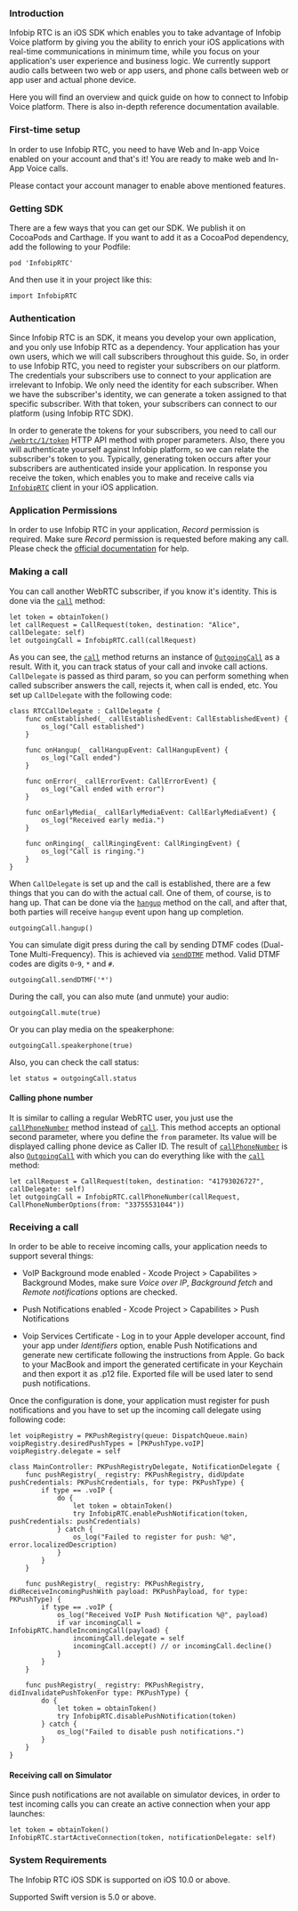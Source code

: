 ### Introduction
Infobip RTC is an iOS SDK which enables you to take advantage of Infobip Voice platform by giving you the ability to enrich your iOS applications with real-time communications in minimum time, while you focus on your application's user experience and business logic. We currently support audio calls between two web or app users, and phone calls between web or app user and actual phone device.

Here you will find an overview and quick guide on how to connect to Infobip Voice platform. There is also in-depth reference documentation available. 

### First-time setup
In order to use Infobip RTC, you need to have Web and In-app Voice enabled on your account and that's it! You are ready to make web and In-App Voice calls.

Please contact your account manager to enable above mentioned features.

### Getting SDK
There are a few ways that you can get our SDK. We publish it on CocoaPods and Carthage.
If you want to add it as a CocoaPod dependency, add the following to your Podfile: 
```
pod 'InfobipRTC'
```

And then use it in your project like this:

```
import InfobipRTC
```

### Authentication
Since Infobip RTC is an SDK, it means you develop your own application, and you only use Infobip RTC as a dependency. Your application has your own users, which we will call subscribers throughout this guide. So, in order to use Infobip RTC, you need to register your subscribers on our platform. The credentials your subscribers use to connect to your application are irrelevant to Infobip. We only need the identity for each subscriber. When we have the subscriber's identity, we can generate a token assigned to that specific subscriber. With that token, your subscribers can connect to our platform (using Infobip RTC SDK).

In order to generate the tokens for your subscribers, you need to call our [`/webrtc/1/token`](https://dev.infobip.com/webrtc/generate-token) HTTP API method with proper parameters. Also, there you will authenticate yourself against Infobip platform, so we can relate the subscriber's token to you. Typically, generating token occurs after your subscribers are authenticated inside your application.
In response you receive the token, which enables you to make and receive calls via  [`InfobipRTC`](https://github.com/infobip/infobip-rtc-ios/wiki/InfobipRTC) client in your iOS application.


### Application Permissions
In order to use Infobip RTC in your application, _Record_ permission is required. Make sure _Record_ permission is requested before making any call.
Please check the [official documentation](https://developer.apple.com/documentation/avfoundation/avaudiosession/1616601-requestrecordpermission?language=swift) for help. 


### Making a call
You can call another WebRTC subscriber, if you know it's identity. This is done via the [`call`](https://github.com/infobip/infobip-rtc-ios/wiki/InfobipRTC#call) method:

```
let token = obtainToken()
let callRequest = CallRequest(token, destination: "Alice", callDelegate: self)
let outgoingCall = InfobipRTC.call(callRequest)
```

As you can see, the [`call`](https://github.com/infobip/infobip-rtc-ios/wiki/InfobipRTC#call) method returns an instance of [`OutgoingCall`](https://github.com/infobip/infobip-rtc-ios/wiki/OutgoingCall) as a result. With it, you can track status of your call and invoke call actions. `CallDelegate` is passed as third param, so you can perform something when called subscriber answers the call, rejects it, when call is ended, etc. You set up `CallDelegate` with the following code:

```
class RTCCallDelegate : CallDelegate {
    func onEstablished(_ callEstablishedEvent: CallEstablishedEvent) {
        os_log("Call established")
    }

    func onHangup(_ callHangupEvent: CallHangupEvent) {
        os_log("Call ended")
    }

    func onError(_ callErrorEvent: CallErrorEvent) {
        os_log("Call ended with error")
    }

    func onEarlyMedia(_ callEarlyMediaEvent: CallEarlyMediaEvent) {
        os_log("Received early media.")
    }
    
    func onRinging(_ callRingingEvent: CallRingingEvent) {
        os_log("Call is ringing.")
    }
}
```

When `CallDelegate` is set up and the call is established, there are a few things that you can do with the actual call. One of them, of course, is to hang up. That can be done via the [`hangup`](https://github.com/infobip/infobip-rtc-ios/wiki/Call#hangup) method on the call, and after that, both parties will receive `hangup` event upon hang up completion.

```
outgoingCall.hangup()
```

You can simulate digit press during the call by sending DTMF codes (Dual-Tone Multi-Frequency). This is achieved via [`sendDTMF`](https://github.com/infobip/infobip-rtc-ios/wiki/Call#sendDTMF) method. Valid DTMF codes are digits `0`-`9`, `*` and `#`.

```
outgoingCall.sendDTMF('*')
```

During the call, you can also mute (and unmute) your audio:

```
outgoingCall.mute(true)
```
Or you can play media on the speakerphone:
```
outgoingCall.speakerphone(true)
```
Also, you can check the call status:
```
let status = outgoingCall.status
```
#### Calling phone number
It is similar to calling a regular WebRTC user, you just use the [`callPhoneNumber`](https://github.com/infobip/infobip-rtc-ios/wiki/InfobipRTC#callPhoneNumber) method instead of [`call`](https://github.com/infobip/infobip-rtc-ios/wiki/InfobipRTC#call). This method accepts an optional second parameter, where you define the `from` parameter. Its value will be displayed calling phone device as Caller ID. The result of [`callPhoneNumber`](https://github.com/infobip/infobip-rtc-ios/wiki/InfobipRTC#callPhoneNumber) is also [`OutgoingCall`](https://github.com/infobip/infobip-rtc-ios/wiki/OutgoingCall) with which you can do everything like with the [`call`](https://github.com/infobip/infobip-rtc-ios/wiki/InfobipRTC#call) method:

```
let callRequest = CallRequest(token, destination: "41793026727", callDelegate: self)
let outgoingCall = InfobipRTC.callPhoneNumber(callRequest, CallPhoneNumberOptions(from: "33755531044"))
```

### Receiving a call
In order to be able to receive incoming calls, your application needs to support several things:
* VoIP Background mode enabled - Xcode Project > Capabilites > Background Modes, make sure _Voice over IP_, _Background fetch_ and _Remote notifications_ options are checked.

* Push Notifications enabled - Xcode Project > Capabilites > Push Notifications

* Voip Services Certificate - Log in to your Apple developer account, find your app under _Identifiers_ option, enable Push Notifications and generate new certificate following the instructions from Apple. Go back to your MacBook and import the generated certificate in your Keychain and then export it as .p12 file. Exported file will be used later to send push notifications.


Once the configuration is done, your application must register for push notifications and you have to set up the incoming call delegate using following code:
```
let voipRegistry = PKPushRegistry(queue: DispatchQueue.main)
voipRegistry.desiredPushTypes = [PKPushType.voIP]
voipRegistry.delegate = self

class MainController: PKPushRegistryDelegate, NotificationDelegate {
    func pushRegistry(_ registry: PKPushRegistry, didUpdate pushCredentials: PKPushCredentials, for type: PKPushType) {
        if type == .voIP {
            do {
                let token = obtainToken()
                try InfobipRTC.enablePushNotification(token, pushCredentials: pushCredentials)
            } catch {
                os_log("Failed to register for push: %@", error.localizedDescription)
            }
        }
    }
        
    func pushRegistry(_ registry: PKPushRegistry, didReceiveIncomingPushWith payload: PKPushPayload, for type: PKPushType) {
        if type == .voIP {
            os_log("Received VoIP Push Notification %@", payload)
            if var incomingCall = InfobipRTC.handleIncomingCall(payload) {
                incomingCall.delegate = self
                incomingCall.accept() // or incomingCall.decline()
            }
        }
    }
    
    func pushRegistry(_ registry: PKPushRegistry, didInvalidatePushTokenFor type: PKPushType) {
        do {
            let token = obtainToken()
            try InfobipRTC.disablePushNotification(token)
        } catch {
            os_log("Failed to disable push notifications.")
        }
    }
}
```


#### Receiving call on Simulator
Since push notifications are not available on simulator devices, in order to test incoming calls you can create an active connection when your app launches:
```
let token = obtainToken()
InfobipRTC.startActiveConnection(token, notificationDelegate: self)
```

### System Requirements

The Infobip RTC iOS SDK is supported on iOS 10.0 or above.

Supported Swift version is 5.0 or above.

